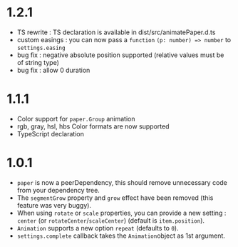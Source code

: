 # 1.2.1
 * TS rewrite : TS declaration is available in dist/src/animatePaper.d.ts
 * custom easings : you can now pass a `function` `(p: number) => number` to `settings.easing`
 * bug fix : negative absolute position supported (relative values must be of string type)
 * bug fix : allow 0 duration

# 1.1.1
 * Color support for `paper.Group` animation
 * rgb, gray, hsl, hbs Color formats are now supported
 * TypeScript declaration

# 1.0.1
 * `paper` is now a peerDependency, this should remove unnecessary code from your dependency tree.
 * The `segmentGrow` property and `grow` effect have been removed (this feature was very buggy).
 * When using `rotate` or `scale` properties, you can provide a new setting : `center` (or `rotateCenter`/`scaleCenter`) (default is `item.position`).
 * `Animation` supports a new option `repeat` (defaults to `0`).
 * `settings.complete` callback takes the `Animation`object as 1st argument.